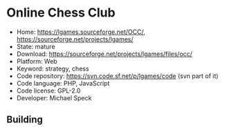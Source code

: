 # Online Chess Club

- Home: https://lgames.sourceforge.net/OCC/, https://sourceforge.net/projects/lgames/
- State: mature
- Download: https://sourceforge.net/projects/lgames/files/occ/
- Platform: Web
- Keyword: strategy, chess
- Code repository: https://svn.code.sf.net/p/lgames/code (svn part of it)
- Code language: PHP, JavaScript
- Code license: GPL-2.0
- Developer: Michael Speck

## Building
